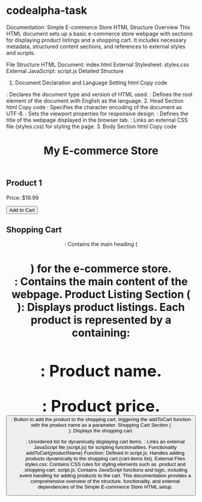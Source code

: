 # codealpha-task
Documentation: Simple E-commerce Store HTML Structure
Overview
This HTML document sets up a basic e-commerce store webpage with sections for displaying product listings and a shopping cart. It includes necessary metadata, structured content sections, and references to external styles and scripts.

File Structure
HTML Document: index.html
External Stylesheet: styles.css
External JavaScript: script.js
Detailed Structure
1. Document Declaration and Language Setting
html
Copy code
<!DOCTYPE html>
<html lang="en">
<!DOCTYPE html>: Declares the document type and version of HTML used.
<html lang="en">: Defines the root element of the document with English as the language.
2. Head Section
html
Copy code
<head>
    <meta charset="UTF-8">
    <meta name="viewport" content="width=device-width, initial-scale=1.0">
    <title>Simple E-commerce Store</title>
    <link rel="stylesheet" href="styles.css">
</head>
<meta charset="UTF-8">: Specifies the character encoding of the document as UTF-8.
<meta name="viewport" content="width=device-width, initial-scale=1.0">: Sets the viewport properties for responsive design.
<title>Simple E-commerce Store</title>: Defines the title of the webpage displayed in the browser tab.
<link rel="stylesheet" href="styles.css">: Links an external CSS file (styles.css) for styling the page.
3. Body Section
html
Copy code
<body>
    <header>
        <h1>My E-commerce Store</h1>
    </header>
    <main>
        <section class="product-list">
            <!-- Product listings go here -->
            <div class="product">
                <h2>Product 1</h2>
                <p>Price: $19.99</p>
                <button onclick="addToCart('Product 1')">Add to Cart</button>
            </div>
            <!-- Repeat for other products -->
        </section>
        <section class="shopping-cart">
            <h2>Shopping Cart</h2>
            <ul id="cart-items">
                <!-- Cart items go here -->
            </ul>
        </section>
    </main>
    <script src="script.js"></script>
</body>
<header>: Contains the main heading (<h1>) for the e-commerce store.
<main>: Contains the main content of the webpage.
Product Listing Section (<section class="product-list">): Displays product listings.
Each product is represented by a <div class="product"> containing:
<h2>: Product name.
<p>: Product price.
<button>: Button to add the product to the shopping cart, triggering the addToCart function with the product name as a parameter.
Shopping Cart Section (<section class="shopping-cart">): Displays the shopping cart.
<ul id="cart-items">: Unordered list for dynamically displaying cart items.
<script src="script.js"></script>: Links an external JavaScript file (script.js) for scripting functionalities.
Functionality
addToCart(productName) Function:
Defined in script.js.
Handles adding products dynamically to the shopping cart (cart-items list).
External Files
styles.css:
Contains CSS rules for styling elements such as .product and .shopping-cart.
script.js:
Contains JavaScript functions and logic, including event handling for adding products to the cart.
This documentation provides a comprehensive overview of the structure, functionality, and external dependencies of the Simple E-commerce Store HTML setup. 



